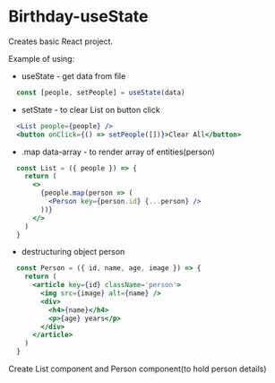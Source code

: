 # Birthday-useState

Creates basic React project.

Example of using:
- useState - get data from file
```jsx
  const [people, setPeople] = useState(data)
```
- setState - to clear List on button click
```jsx
  <List people={people} />
  <button onClick={() => setPeople([])}>Clear All</button>
```
- .map data-array - to render array of entities(person)
```jsx
  const List = ({ people }) => {
    return (
      <>
        {people.map(person => (
          <Person key={person.id} {...person} />
        ))}
      </>
    )
  }
```
- destructuring object person
```jsx
  const Person = ({ id, name, age, image }) => {
    return (
      <article key={id} className='person'>
        <img src={image} alt={name} />
        <div>
          <h4>{name}</h4>
          <p>{age} years</p>
        </div>
      </article>
    )
  }
```
  

Create List component and Person component(to hold person details)
